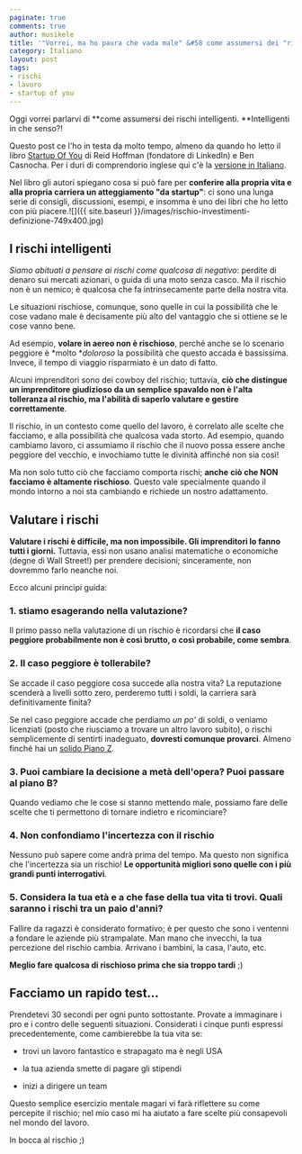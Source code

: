 ```yaml
---
paginate: true
comments: true
author: musikele
title: '"Vorrei, ma ho paura che vada male"	&#58 come assumersi dei "rischi intelligenti"'
category: Italiano
layout: post
tags:
- rischi
- lavoro
- startup of you
---
```


Oggi vorrei parlarvi di **come assumersi dei rischi intelligenti. **Intelligenti in che senso?!

Questo post ce l'ho in testa da molto tempo, almeno da quando ho letto il libro [Startup Of You](http://amzn.to/2oaDAB6) di Reid Hoffman (fondatore di LinkedIn) e Ben Casnocha. Per i duri di comprendorio inglese qui c'è la [versione in Italiano](http://amzn.to/2oQsY92).


Nel libro gli autori spiegano cosa si può fare per **conferire alla propria vita e alla propria carriera un atteggiamento "da startup"**: ci sono una lunga serie di consigli, discussioni, esempi, e insomma è uno dei libri che ho letto con più piacere.![]({{ site.baseurl }}/images/rischio-investimenti-definizione-749x400.jpg)


## I rischi intelligenti


*Siamo abituati a pensare ai rischi come qualcosa di negativo*: perdite di denaro sui mercati azionari, o guida di una moto senza casco. Ma il rischio non è un nemico; è qualcosa che fa intrinsecamente parte della nostra vita.


Le situazioni rischiose, comunque, sono quelle in cui la possibilità che le cose vadano male è decisamente più alto del vantaggio che si ottiene se le cose vanno bene.


Ad esempio, **volare in aereo non è rischioso**, perché anche se lo scenario peggiore è *molto **doloroso* la possibilità che questo accada è bassissima. Invece, il tempo di viaggio risparmiato è un dato di fatto.


Alcuni imprenditori sono dei cowboy del rischio; tuttavia, **ciò che distingue un imprenditore giudizioso da un semplice spavaldo non è l'alta tolleranza al rischio, ma l'abilità di saperlo valutare e gestire correttamente**.


Il rischio, in un contesto come quello del lavoro, è correlato alle scelte che facciamo, e alla possibilità che qualcosa vada storto. Ad esempio, quando cambiamo lavoro, ci assumiamo il rischio che il nuovo possa essere anche peggiore del vecchio, e invochiamo tutte le divinità affinché non sia così!


Ma non solo tutto ciò che facciamo comporta rischi; **anche** **ciò che NON facciamo è altamente rischioso**. Questo vale specialmente quando il mondo intorno a noi sta cambiando e richiede un nostro adattamento.


## Valutare i rischi


**Valutare i rischi è difficile, ma non impossibile. Gli imprenditori lo fanno tutti i giorni.** Tuttavia, essi non usano analisi matematiche o economiche (degne di Wall Street!) per prendere decisioni; sinceramente, non dovremmo farlo neanche noi.


Ecco alcuni princìpi guida:


### 1. stiamo esagerando nella valutazione?


Il primo passo nella valutazione di un rischio è ricordarsi che **il caso peggiore probabilmente non è così brutto, o così probabile, come sembra**.


### 2. Il caso peggiore è tollerabile?


Se accade il caso peggiore cosa succede alla nostra vita? La reputazione scenderà a livelli sotto zero, perderemo tutti i soldi, la carriera sarà definitivamente finita?


Se nel caso peggiore accade che perdiamo *un po'* di soldi, o veniamo licenziati (posto che riusciamo a trovare un altro lavoro subito), o rischi semplicemente di sentirti inadeguato, **dovresti comunque provarci**. Almeno finché hai un [solido Piano Z](https://michelenasti.com/2015/11/serve-un-piano/).


### 3. Puoi cambiare la decisione a metà dell'opera? Puoi passare al piano B?


Quando vediamo che le cose si stanno mettendo male, possiamo fare delle scelte che ti permettono di tornare indietro e ricominciare?


### 4. Non confondiamo l'incertezza con il rischio


Nessuno può sapere come andrà prima del tempo. Ma questo non significa che l'incertezza sia un rischio! **Le opportunità migliori sono quelle con i più grandi punti interrogativi**.


### 5. Considera la tua età e a che fase della tua vita ti trovi. Quali saranno i rischi tra un paio d'anni?


Fallire da ragazzi è considerato formativo; è per questo che sono i ventenni a fondare le aziende più strampalate.
Man mano che invecchi, la tua percezione del rischio cambia. Arrivano i bambini, la casa, l'auto, etc.


**Meglio fare qualcosa di rischioso prima che sia troppo tardi** ;)


## Facciamo un rapido test...


Prendetevi 30 secondi per ogni punto sottostante. Provate a immaginare i pro e i contro delle seguenti situazioni. Considerati i cinque punti espressi precedentemente, come cambierebbe la tua vita se:


* trovi un lavoro fantastico e strapagato ma è negli USA

* la tua azienda smette di pagare gli stipendi

* inizi a dirigere un team


Questo semplice esercizio mentale magari vi farà riflettere su come percepite il rischio; nel mio caso mi ha aiutato a fare scelte più consapevoli nel mondo del lavoro.


In bocca al rischio ;)


